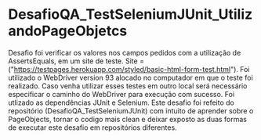 # DesafioQA_TestSeleniumJUnit_UtilizandoPageObjetcs

Desafio foi verificar os valores nos campos pedidos com a utilização de AssertsEquals, em um site de teste. Site = ("https://testpages.herokuapp.com/styled/basic-html-form-test.html"). Foi utilizado o WebDriver version 93 alocado no computador em que o teste foi realizado. Caso venha utilizar esses testes em outro local será necessário especificar o caminho do WebDriver para execução com sucesso. Foi utlizado as dependências JUnit e Selenium. 
Este desafio foi refeito do repositório (DesafioQA_TestSeleniumJUnit) com intuito de aprender sobre o PageObjects, tornar o codigo mais clean e deixar exposto as duas formas de executar este desafio em repositórios diferentes.
